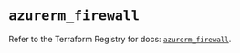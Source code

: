 # `azurerm_firewall`

Refer to the Terraform Registry for docs: [`azurerm_firewall`](https://registry.terraform.io/providers/hashicorp/azurerm/4.31.0/docs/resources/firewall).
